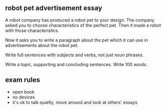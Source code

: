 ## robot pet advertisement essay

A robot company has produced a robot pet to your design. The company asked you to choose characteristics of the perfect pet. Then it made a robot with those characteristics.

Now it asks you to write a paragraph about the pet which it can use in advertisements about the robot pet.

Write full sentences with subjects and verbs, not just noun phrases.

Write a topic, supporting and concluding sentences. Write 100 words.

## exam rules

- open book
- no devices
- it's ok to talk quietly, move around and look at others' essays

